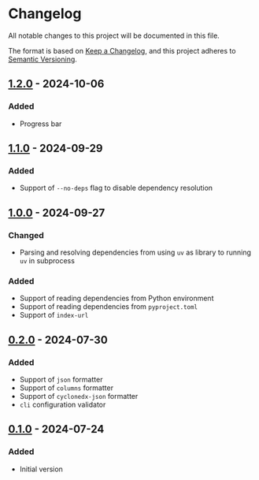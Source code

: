 # Changelog

All notable changes to this project will be documented in this file.

The format is based on [Keep a Changelog](https://keepachangelog.com/en/1.1.0/),
and this project adheres to [Semantic Versioning](https://semver.org/spec/v2.0.0.html).

## [1.2.0] - 2024-10-06

### Added

- Progress bar

## [1.1.0] - 2024-09-29

### Added

- Support of `--no-deps` flag to disable dependency resolution

## [1.0.0] - 2024-09-27

### Changed

- Parsing and resolving dependencies from using `uv` as library to running `uv` in subprocess

### Added

- Support of reading dependencies from Python environment
- Support of reading dependencies from `pyproject.toml`
- Support of `index-url`  

## [0.2.0] - 2024-07-30

### Added

- Support of `json` formatter
- Support of `columns` formatter
- Support of `cyclonedx-json` formatter
- `cli` configuration validator

## [0.1.0] - 2024-07-24

### Added

- Initial version

[1.2.0]: https://github.com/fyusifov/uv-audit/pull/10
[1.1.0]: https://github.com/fyusifov/uv-audit/pull/9
[1.0.0]: https://github.com/fyusifov/uv-audit/pull/7
[0.2.0]: https://github.com/fyusifov/uv-audit/pull/3
[0.1.0]: https://github.com/fyusifov/uv-audit/tree/0.1.0
